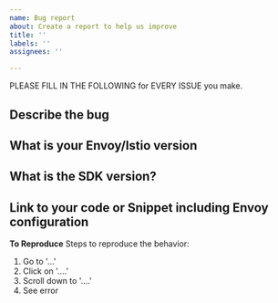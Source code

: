 ```yaml
---
name: Bug report
about: Create a report to help us improve
title: ''
labels: ''
assignees: ''

---
```


PLEASE FILL IN THE FOLLOWING for EVERY ISSUE you make.

## Describe the bug

## What is your Envoy/Istio version

## What is the SDK version?

## Link to your code or Snippet including Envoy configuration


**To Reproduce**
Steps to reproduce the behavior:
1. Go to '...'
2. Click on '....'
3. Scroll down to '....'
4. See error

